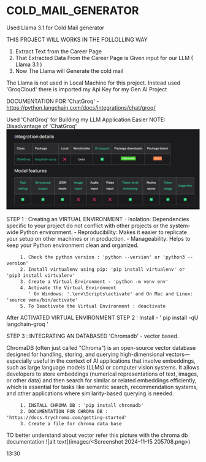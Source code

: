 # COLD_MAIL_GENERATOR
Used Llama 3.1 for Cold Mail generator 

THIS PROJECT WILL WORKS IN THE FOLLOLLING WAY

1. Extract Text from the Career Page
2. That Extracted Data From the Career Page is Given input for our LLM ( Llama 3.1 )
3. Now The Llama will Generate the cold mail

The Llama is not used in Local Machine for this project.
Instead used 'GroqCloud' there is imported my Api Key for my Gen AI Project

DOCUMENTATION FOR 'ChatGroq' -  https://python.langchain.com/docs/integrations/chat/groq/

Used 'ChatGroq' for Building my LLM Application Easier
NOTE: Disadvantage of 'ChatGroq'
![alt text](images/image.png)

STEP 1 : Creating an VIRTUAL ENVIRONMENT 
         - Isolation: Dependencies specific to your project do not conflict with other projects or the system-wide Python environment.
         - Reproducibility: Makes it easier to replicate your setup on other machines or in production.
         - Manageability: Helps to keep your Python environment clean and organized.

         1. Check the python version : 'python --version' or 'python3 --version'
         2. Install virtualenv using pip: 'pip install virtualenv' or 'pip3 install virtualenv'
         3. Create a Virtual Environment - 'python -m venv env'
         4. Activate the Virtual Environment
            ' On Windows: '.\env\Scripts\activate' and On Mac and Linux: 'source venv/bin/activate'
         5. To Deactivate the Virtual Environment : deactivate

After ACTIVATED VIRTUAL ENVIRONMENT
STEP 2 : Install - ' pip install -qU langchain-groq '

STEP 3 :  INTEGRATING AN DATABASED 'Chromadb' - vector based.

ChromaDB (often just called "Chroma") is an open-source vector database designed for handling, storing, and querying high-dimensional vectors—especially useful in the context of AI applications that involve embeddings, such as large language models (LLMs) or computer vision systems. It allows developers to store embeddings (numerical representations of text, images, or other data) and then search for similar or related embeddings efficiently, which is essential for tasks like semantic search, recommendation systems, and other applications where similarity-based querying is needed.

         1. INSTALL CHROMA DB : 'pip install chromadb'
         2. DOCUMENTATION FOR CHROMA DB : 'https://docs.trychroma.com/getting-started'
         3. Create a file for chroma data base

TO better understand about vector refer this picture with the chroma db documentation
![alt text](images/<Screenshot 2024-11-15 205708.png>)

13:30
